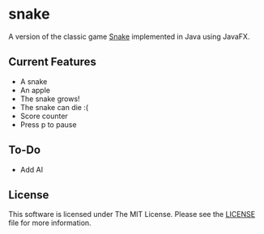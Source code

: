 # snake

A version of the classic game [Snake](https://en.wikipedia.org/wiki/Snake_(video_game_genre)) implemented in Java using JavaFX.

## Current Features

* A snake
* An apple
* The snake grows!
* The snake can die :(
* Score counter
* Press p to pause

## To-Do

* Add AI

## License

This software is licensed under The MIT License. Please see the [LICENSE](LICENSE) file for more information.
